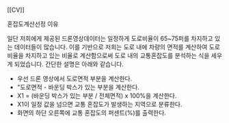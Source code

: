 [[CV]]

혼잡도계산선정 이유

일단 저희에게 제공된 드론영상데이터는 일정하게 도로비율이 65~75퍼를 차지하고 있는 데이터들이 많습니다. 이를 기반으로 저희는 도로 내에 차량의 면적를 계산하여 도로비율을 차지하고 있는 비율로 계산함으로써 도로 내의 교통혼잡도를 분석하는 식을 세우게 되었습니다. 간단한 설명은 아래와 같습니다. 

- 우선 드론 영상에서 도로면적 부분을 계산한다.
- "도로면적 - 바운딩 박스가 있는 부분을 계산한다.
- X1 = (바운딩 박스가 있는 부분 / 전체면적) x 100%을 계산한다.
- X1이 일정 값을 넘으면 교통 혼잡도가 발생하는 지역으로 분류한다.
- 화면의 하단 오른쪽에 교통 혼잡도의 퍼센트(%)를 출력한다.